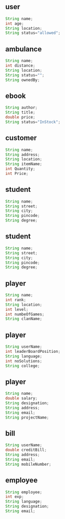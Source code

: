 ## user
```Java
String name;
int age;
String location;
String status="allowed";

```

## ambulance
```Java
String name;
int distance;
String location;
String status="";
String ownedBy;
```


## ebook
```Java
String author;
String title;
double price;
String status="InStock"; 
```

## customer
```Java
String name;
String address;
String location;
String itemName;
int Quantity;
int Price;  
```

## student
```Java
String name;
String street;
String city;
String pincode;
String degree;  
```

## student
```Java
String name;
String street;
String city;
String pincode;
String degree;  
```

## player
```Java
String name;
int rank;
String location;
int level;
int numbeOfGames;
String clanName;  
```


## player
```Java
String userName;
int leaderBoardPosition;
String language;
int noSolutions;
String college;  
```


## player
```Java
String name;
double salary;
String designation;
String address;
String email;
String projectName;  
```

## bill
```Java
String userName;
double creditBill;
String address;
String email;
String mobileNumber;  
```

## employee
```Java
String employee;
int exp;
String language;
String designation;
String email;  
```

